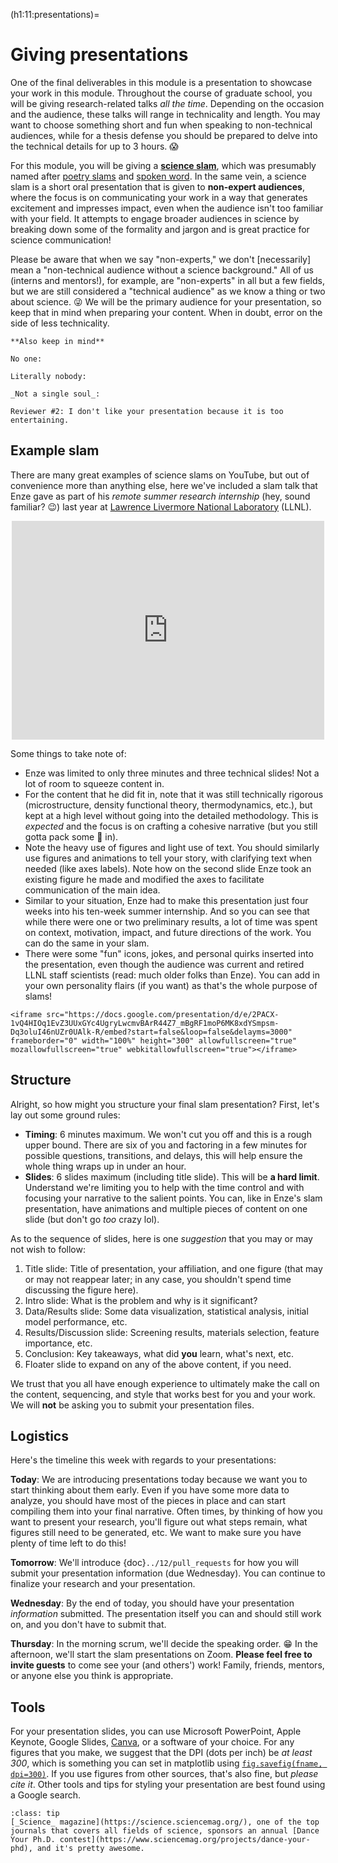 (h1:11:presentations)=
# Giving presentations

One of the final deliverables in this module is a presentation to showcase your work in this module.
Throughout the course of graduate school, you will be giving research-related talks _all the time_.
Depending on the occasion and the audience, these talks will range in technicality and length.
You may want to choose something short and fun when speaking to non-technical audiences, while for a thesis defense you should be prepared to delve into the technical details for up to 3 hours. 😱

For this module, you will be giving a [**science slam**](https://en.wikipedia.org/wiki/Science_slam), which was presumably named after [poetry slams](https://en.wikipedia.org/wiki/Poetry_slam) and [spoken word](https://en.wikipedia.org/wiki/Spoken_word).
In the same vein, a science slam is a short oral presentation that is given to **non-expert audiences**, where the focus is on communicating your work in a way that generates excitement and impresses impact, even when the audience isn't too familiar with your field.
It attempts to engage broader audiences in science by breaking down some of the formality and jargon and is great practice for science communication!

Please be aware that when we say "non-experts," we don't [necessarily] mean a "non-technical audience without a science background."
All of us (interns and mentors!), for example, are "non-experts" in all but a few fields, but we are still considered a "technical audience" as we know a thing or two about science. 😜
We will be the primary audience for your presentation, so keep that in mind when preparing your content.
When in doubt, error on the side of less technicality.

```{margin}
**Also keep in mind**

No one:

Literally nobody: 

_Not a single soul_:

Reviewer #2: I don't like your presentation because it is too entertaining.
```



## Example slam

There are many great examples of science slams on YouTube, but out of convenience more than anything else, here we've included a slam talk that Enze gave as part of his _remote summer research internship_ (hey, sound familiar? 😉) last year at [Lawrence Livermore National Laboratory](https://www.llnl.gov/) (LLNL).

<div align="center">
    <iframe width="500" height="350" src="https://www.youtube.com/embed/0VJRdJ6JF3o" title="YouTube video player" frameborder="0" allow="accelerometer; autoplay; clipboard-write; encrypted-media; gyroscope; picture-in-picture" allowfullscreen></iframe>
</div>

Some things to take note of:

- Enze was limited to only three minutes and three technical slides!
Not a lot of room to squeeze content in.
- For the content that he did fit in, note that it was still technically rigorous (microstructure, density functional theory, thermodynamics, etc.), but kept at a high level without going into the detailed methodology.
This is _expected_ and the focus is on crafting a cohesive narrative (but you still gotta pack some 🥩 in).
- Note the heavy use of figures and light use of text.
You should similarly use figures and animations to tell your story, with clarifying text when needed (like axes labels).
Note how on the second slide Enze took an existing figure he made and modified the axes to facilitate communication of the main idea.
- Similar to your situation, Enze had to make this presentation just four weeks into his ten-week summer internship.
And so you can see that while there were one or two preliminary results, a lot of time was spent on context, motivation, impact, and future directions of the work.
You can do the same in your slam.
- There were some "fun" icons, jokes, and personal quirks inserted into the presentation, even though the audience was current and retired LLNL staff scientists (read: much older folks than Enze).
You can add in your own personality flairs (if you want) as that's the whole purpose of slams!



```{sidebar} Tips for effective presentations
<iframe src="https://docs.google.com/presentation/d/e/2PACX-1vQ4HIOq1EvZ3UUxGYc4UgryLwcmvBArR44Z7_mBgRF1moP6MK8xdYSmpsm-Dq3oluI46nUZr0UAlk-R/embed?start=false&loop=false&delayms=3000" frameborder="0" width="100%" height="300" allowfullscreen="true" mozallowfullscreen="true" webkitallowfullscreen="true"></iframe>
```



## Structure

Alright, so how might you structure your final slam presentation?
First, let's lay out some ground rules:
- **Timing**: 6 minutes maximum.
We won't cut you off and this is a rough upper bound.
There are six of you and factoring in a few minutes for possible questions, transitions, and delays, this will help ensure the whole thing wraps up in under an hour.
- **Slides**: 6 slides maximum (including title slide).
This will be **a hard limit**.
Understand we're limiting you to help with the time control and with focusing your narrative to the salient points.
You can, like in Enze's slam presentation, have animations and multiple pieces of content on one slide (but don't go _too_ crazy lol).

As to the sequence of slides, here is one _suggestion_ that you may or may not wish to follow:
1. Title slide: Title of presentation, your affiliation, and one figure (that may or may not reappear later; in any case, you shouldn't spend time discussing the figure here).
1. Intro slide: What is the problem and why is it significant?
1. Data/Results slide: Some data visualization, statistical analysis, initial model performance, etc.
1. Results/Discussion slide: Screening results, materials selection, feature importance, etc.
1. Conclusion: Key takeaways, what did **you** learn, what's next, etc.
1. Floater slide to expand on any of the above content, if you need.

We trust that you all have enough experience to ultimately make the call on the content, sequencing, and style that works best for you and your work.
We will **not** be asking you to submit your presentation files.



## Logistics

Here's the timeline this week with regards to your presentations:

**Today**: We are introducing presentations today because we want you to start thinking about them early.
Even if you have some more data to analyze, you should have most of the pieces in place and can start compiling them into your final narrative.
Often times, by thinking of how you want to present your research, you'll figure out what steps remain, what figures still need to be generated, etc.
We want to make sure you have plenty of time left to do this!

**Tomorrow**: We'll introduce {doc}`../12/pull_requests` for how you will submit your presentation information (due Wednesday).
You can continue to finalize your research and your presentation.

**Wednesday**: By the end of today, you should have your presentation _information_ submitted. 
The presentation itself you can and should still work on, and you don't have to submit that.

**Thursday**: In the morning scrum, we'll decide the speaking order. 😁
In the afternoon, we'll start the slam presentations on Zoom.
**Please feel free to invite guests** to come see your (and others') work!
Family, friends, mentors, or anyone else you think is appropriate.



## Tools

For your presentation slides, you can use Microsoft PowerPoint, Apple Keynote, Google Slides, [Canva](https://www.canva.com/), or a software of your choice.
For any figures that you make, we suggest that the DPI (dots per inch) be _at least 300_, which is something you can set in matplotlib using [`fig.savefig(fname, dpi=300)`](https://matplotlib.org/stable/api/_as_gen/matplotlib.pyplot.savefig.html).
If you use figures from other sources, that's also fine, but _please cite it_.
Other tools and tips for styling your presentation are best found using a Google search.



```{admonition} Did you know?
:class: tip
[_Science_ magazine](https://science.sciencemag.org/), one of the top journals that covers all fields of science, sponsors an annual [Dance Your Ph.D. contest](https://www.sciencemag.org/projects/dance-your-phd), and it's pretty awesome.
```

